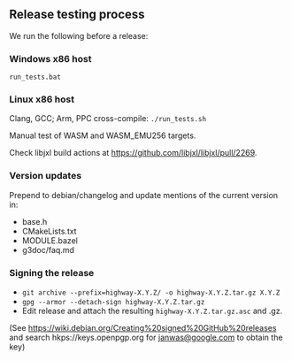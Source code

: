 ## Release testing process

We run the following before a release:

### Windows x86 host

```
run_tests.bat
```

### Linux x86 host

Clang, GCC; Arm, PPC cross-compile: `./run_tests.sh`

Manual test of WASM and WASM_EMU256 targets.

Check libjxl build actions at https://github.com/libjxl/libjxl/pull/2269.

### Version updates

Prepend to debian/changelog and update mentions of the current version in:

*   base.h
*   CMakeLists.txt
*   MODULE.bazel
*   g3doc/faq.md

### Signing the release

*   `git archive --prefix=highway-X.Y.Z/ -o highway-X.Y.Z.tar.gz X.Y.Z`
*   `gpg --armor --detach-sign highway-X.Y.Z.tar.gz`
*   Edit release and attach the resulting `highway-X.Y.Z.tar.gz.asc` and .gz.

(See https://wiki.debian.org/Creating%20signed%20GitHub%20releases and search
hkps://keys.openpgp.org for janwas@google.com to obtain the key)
